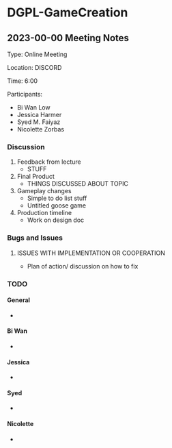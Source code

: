 # DGPL-GameCreation
## 2023-00-00 Meeting Notes
Type: Online Meeting

Location: DISCORD

Time: 6:00

Participants:
- Bi Wan Low
- Jessica Harmer
- Syed M. Faiyaz 
- Nicolette Zorbas

### Discussion
1. Feedback from lecture
    - STUFF
2. Final Product
    - THINGS DISCUSSED ABOUT TOPIC
3. Gameplay changes
    - Simple to do list stuff
    - Untitled goose game
4. Production timeline
    - Work on design doc

### Bugs and Issues
1. ISSUES WITH IMPLEMENTATION OR COOPERATION 

    - Plan of action/ discussion on how to fix

### TODO
#### General
- 

#### Bi Wan
- 

#### Jessica
- 

#### Syed
- 

#### Nicolette
- 

